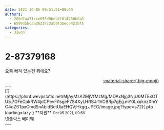 ```yaml
---
date: 2021-10-05 09:51:51+09:00
authors:
  - 200d7aa7fcce095d9bdb2f014730b0a8
  - 6599dbbcaa26237c2ab0f3becb421b45
categories:
  - Jiwon
---
```


# 2-87379168

<div class="post-container" markdown="1">
<div class="content-container md-sidebar__scrollwrap" markdown="1">

요즘 빠져 있는건 뭐에요?

</div>
</div>

<div style="text-align: right;" markdown="1">
<a href="https://weverse.io/fromis9/fanpost/2-87379168" style="text-align: right;">:material-share:{.big-emoji}</a>
</div>
---

<div class="comments-container md-sidebar__scrollwrap" markdown="1">
<div class="comment" markdown="1">
<div class='id-container' markdown="1">
![](https://phinf.wevpstatic.net/MjAyMzA2MjVfMzMg/MDAxNjg3NjU0MTExOTU5.7GFeCpkRW4jdCPevFi1sgeF7S4XyLHRSJr1VOBRp7gEg.mY0LxqknzXmYC4oZ6TpxCmdSnAbldBctUiaEHQVjHkgg.JPEG/image.jpg?type=s72){ pfp loading=lazy }
**<span class="artist">지원</span>** <small>Oct 05 2021, 09:56</small><br>
</div>
<div class='comment-body' markdown="1">
넷플릭스 베이붸
</div>
</div>
</div>
---
